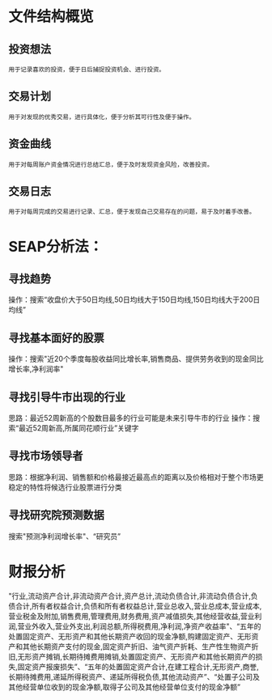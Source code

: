 # 文件结构概览
## 投资想法
    用于记录喜欢的投资，便于日后捕捉投资机会、进行投资。

## 交易计划
    用于对发现的优秀交易，进行具体化，便于分析其可行性及便于操作。

## 资金曲线
    用于对每周账户资金情况进行总结汇总，便于及时发现资金风险，改善投资。

## 交易日志
    用于对每周完成的交易进行记录、汇总，便于发现自己交易存在的问题，易于及时着手改善。

# SEAP分析法：
## 寻找趋势
操作：搜索“收盘价大于50日均线,50日均线大于150日均线,150日均线大于200日均线”
## 寻找基本面好的股票
操作：搜索"近20个季度每股收益同比增长率,销售商品、提供劳务收到的现金同比增长率,净利润率"
## 寻找引导牛市出现的行业
思路：最近52周新高的个股数目最多的行业可能是未来引导牛市的行业
操作：搜索“最近52周新高,所属同花顺行业”关键字

## 寻找市场领导者
思路：根据净利润、销售额和价格最接近最高点的距离以及价格相对于整个市场更稳定的特性将候选行业股票进行分类

## 寻找研究院预测数据
搜索"预测净利润增长率"、“研究员”

# 财报分析
"行业,流动资产合计,非流动资产合计,资产总计,流动负债合计,非流动负债合计,负债合计,所有者权益合计,负债和所有者权益总计,营业总收入,营业总成本,营业成本,营业税金及附加,销售费用,管理费用,财务费用,资产减值损失,其他经营收益,营业利润,营业外收入,营业外支出,利润总额,所得税费用,净利润,净资产收益率"、“五年的处置固定资产、无形资产和其他长期资产收回的现金净额,购建固定资产、无形资产和其他长期资产支付的现金,固定资产折旧、油气资产折耗、生产性生物资产折旧,无形资产摊销,长期待摊费用摊销,处置固定资产、无形资产和其他长期资产的损失,固定资产报废损失”、“五年的处置固定资产合计,在建工程合计,无形资产,商誉,长期待摊费用,递延所得税资产、递延所得税负债,其他流动资产”、“处置子公司及其他经营单位收到的现金净额,取得子公司及其他经营单位支付的现金净额”



